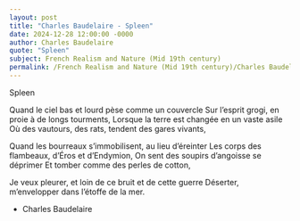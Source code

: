 ```yaml
---
layout: post
title: "Charles Baudelaire - Spleen"
date: 2024-12-28 12:00:00 -0000
author: Charles Baudelaire
quote: "Spleen"
subject: French Realism and Nature (Mid 19th century)
permalink: /French Realism and Nature (Mid 19th century)/Charles Baudelaire/Charles Baudelaire - Spleen
---
```


Spleen

Quand le ciel bas et lourd pèse comme un couvercle
Sur l’esprit grogi, en proie à de longs tourments,
Lorsque la terre est changée en un vaste asile
Où des vautours, des rats, tendent des gares vivants,

Quand les bourreaux s’immobilisent, au lieu d’éreinter
Les corps des flambeaux, d’Éros et d’Endymion,
On sent des soupirs d’angoisse se déprimer
Et tomber comme des perles de cotton,

Je veux pleurer, et loin de ce bruit et de cette guerre
Déserter, m’envelopper dans l’étoffe de la mer.

- Charles Baudelaire
